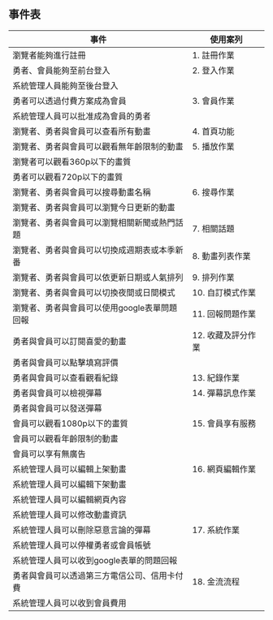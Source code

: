 ## 事件表
|事件|使用案列|
|-------|------|
|瀏覽者能夠進行註冊|1. 註冊作業|
|勇者、會員能夠至前台登入|2. 登入作業|
|系統管理人員能夠至後台登入||
|勇者可以透過付費方案成為會員|3. 會員作業|
|系統管理人員可以批准成為會員的勇者||
|瀏覽者、勇者與會員可以查看所有動畫|4. 首頁功能|
|瀏覽者、勇者與會員可以觀看無年齡限制的動畫|5. 播放作業|
|瀏覽者可以觀看360p以下的畫質||
|勇者可以觀看720p以下的畫質||
|瀏覽者、勇者與會員可以搜尋動畫名稱|6. 搜尋作業|
|瀏覽者、勇者與會員可以瀏覽今日更新的動畫||
|瀏覽者、勇者與會員可以瀏覽相關新聞或熱門話題|7. 相關話題|
|瀏覽者、勇者與會員可以切換成週期表或本季新番|8. 動畫列表作業|
|瀏覽者、勇者與會員可以依更新日期或人氣排列|9. 排列作業|
|瀏覽者、勇者與會員可以切換夜間或日間模式|10. 自訂模式作業|
|瀏覽者、勇者與會員可以使用google表單問題回報|11. 回報問題作業|
|勇者與會員可以訂閱喜愛的動畫|12. 收藏及評分作業|
|勇者與會員可以點擊填寫評價||
|勇者與會員可以查看觀看紀錄|13. 紀錄作業|
|勇者與會員可以檢視彈幕|14. 彈幕訊息作業|
|勇者與會員可以發送彈幕||
|會員可以觀看1080p以下的畫質|15. 會員享有服務|
|會員可以觀看年齡限制的動畫||
|會員可以享有無廣告||
|系統管理人員可以編輯上架動畫|16. 網頁編輯作業|
|系統管理人員可以編輯下架動畫||
|系統管理人員可以編輯網頁內容||
|系統管理人員可以修改動畫資訊||
|系統管理人員可以刪除惡意言論的彈幕|17. 系統作業|
|系統管理人員可以停權勇者或會員帳號||
|系統管理人員可以收到google表單的問題回報||
|勇者與會員可以透過第三方電信公司、信用卡付費|18. 金流流程|
|系統管理人員可以收到會員費用||